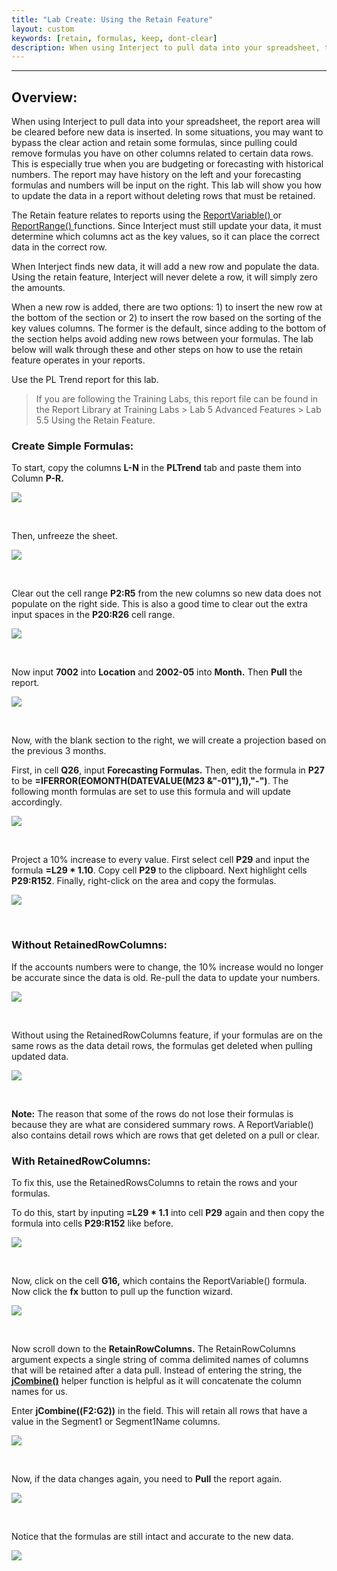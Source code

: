 ```yaml
---
title: "Lab Create: Using the Retain Feature"
layout: custom
keywords: [retain, formulas, keep, dont-clear]
description: When using Interject to pull data into your spreadsheet, the report area will be cleared before new data is inserted. In some situations, you may want to bypass the clear action and retain some formulas, since pulling could remove formulas you have on other columns related to certain data rows. 
---
```

* * *

##  **Overview:**

When using Interject to pull data into your spreadsheet, the report area will be cleared before new data is inserted. In some situations, you may want to bypass the clear action and retain some formulas, since pulling could remove formulas you have on other columns related to certain data rows. This is especially true when you are budgeting or forecasting with historical numbers. The report may have history on the left and your forecasting formulas and numbers will be input on the right. This lab will show you how to update the data in a report without deleting rows that must be retained. 

The Retain feature relates to reports using the [ ReportVariable() ](/wIndex/ReportVariable.html) or [ ReportRange() ](/wIndex/ReportRange.html) functions. Since Interject must still update your data, it must determine which columns act as the key values, so it can place the correct data in the correct row. 

When Interject finds new data, it will add a new row and populate the data. Using the retain feature, Interject will never delete a row, it will simply zero the amounts. 

When a new row is added, there are two options: 1) to insert the new row at the bottom of the section or 2) to insert the row based on the sorting of the key values columns. The former is the default, since adding to the bottom of the section helps avoid adding new rows between your formulas. The lab below will walk through these and other steps on how to use the retain feature operates in your reports. 

Use the PL Trend report for this lab. 

<blockquote class=lab_info>
  If you are following the Training Labs, this report file can be found in the Report Library at Training Labs > Lab 5 Advanced Features > Lab 5.5 Using the Retain Feature.
</blockquote>

###  Create Simple Formulas: 

To start, copy the columns  **L-N** in the  **PLTrend** tab and paste them into Column  **P-R.**

![](/images/L-Create-Retain/01.jpg)

<br> 

Then, unfreeze the sheet. 

![](/images/L-Create-Retain/02.jpg)

<br> 

Clear out the cell range  **P2:R5** from the new columns so new data does not populate on the right side. This is also a good time to clear out the extra input spaces in the  **P20:R26** cell range. 

![](/images/L-Create-Retain/03.jpg)

<br> 

Now input  **7002** into  **Location** and  **2002-05** into  **Month.** Then **Pull** the report. 

![](/images/L-Create-Retain/04.jpg)

<br> 

Now, with the blank section to the right, we will create a projection based on the previous 3 months. 

First, in cell  **Q26**, input  **Forecasting Formulas.** Then, edit the formula in  **P27** to be  **=IFERROR(EOMONTH(DATEVALUE(M23 &"-01"),1),"-")**. The following month formulas are set to use this formula and will update accordingly. 

![](/images/L-Create-Retain/05.jpg)

<br> 

Project a 10% increase to every value. First select cell **P29** and input the formula **=L29 * 1.10**. Copy cell **P29** to the clipboard. Next highlight cells **P29:R152**. Finally, right-click on the area and copy the formulas.

![](/images/L-Create-Retain/06.png)

<br>

###  Without RetainedRowColumns: 

If the accounts numbers were to change, the 10% increase would no longer be accurate since the data is old. Re-pull the data to update your numbers. 

![](/images/L-Create-Retain/07.jpg)

<br> 

Without using the RetainedRowColumns feature, if your formulas are on the same rows as the data detail rows, the formulas get deleted when pulling updated data. 

![](/images/L-Create-Retain/08.jpg)

<br>

**Note:** The reason that some of the rows do not lose their formulas is because they are what are considered summary rows. A ReportVariable() also contains detail rows which are rows that get deleted on a pull or clear. 

###  With RetainedRowColumns: 

To fix this, use the RetainedRowsColumns to retain the rows and your formulas. 

To do this, start by inputing **=L29 * 1.1** into cell **P29** again and then copy the formula into cells **P29:R152** like before.

![](/images/L-Create-Retain/09.png)

<br> 

Now, click on the cell  **G16,** which contains the ReportVariable() formula. Now click the  **fx** button to pull up the function wizard. 

![](/images/L-Create-Retain/10.jpg)

<br> 

Now scroll down to the **RetainRowColumns.** The RetainRowColumns argument expects a single string of comma delimited names of columns that will be retained after a data pull. Instead of entering the string, the [**jCombine()**](/wIndex/jCombine.html) helper function is helpful as it will concatenate the column names for us.

Enter **jCombine((F2:G2))** in the field. This will retain all rows that have a value in the Segment1 or Segment1Name columns.

![](/images/L-Create-Retain/11.jpg)

<br> 

Now, if the data changes again, you need to **Pull** the report again. 

![](/images/L-Create-Retain/12.jpg)

<br> 

Notice that the formulas are still intact and accurate to the new data. 

![](/images/L-Create-Retain/13.jpg)

